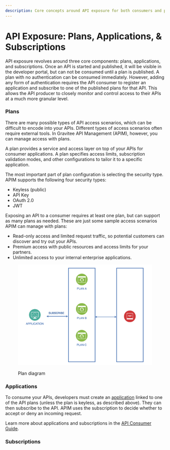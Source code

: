 ```yaml
---
description: Core concepts around API exposure for both consumers and producers
---
```


# API Exposure: Plans, Applications, & Subscriptions

API exposure revolves around three core components: plans, applications, and subscriptions. Once an API is started and published, it will be visible in the developer portal, but can not be consumed until a plan is published. A plan with no authentication can be consumed immediately. However, adding any form of authentication requires the API consumer to register an application and subscribe to one of the published plans for that API. This allows the API producer to closely monitor and control access to their APIs at a much more granular level.&#x20;

### Plans

There are many possible types of API access scenarios, which can be difficult to encode into your APIs. Different types of access scenarios often require external tools. In Gravitee API Management (APIM), however, you can manage access with plans.

A plan provides a service and access layer on top of your APIs for consumer applications. A plan specifies access limits, subscription validation modes, and other configurations to tailor it to a specific application.&#x20;

The most important part of plan configuration is selecting the security type. APIM supports the following four security types:

* Keyless (public)
* API Key
* OAuth 2.0
* JWT

Exposing an API to a consumer requires at least one plan, but can support as many plans as needed. These are just some sample access scenarios APIM can manage with plans:

* Read-only access and limited request traffic, so potential customers can discover and try out your APIs.
* Premium access with public resources and access limits for your partners.
* Unlimited access to your internal enterprise applications.



<figure><img src="../../../images/apim/3.x/api-publisher-guide/plans-subscriptions/plan-diagram.png" alt=""><figcaption><p>Plan diagram</p></figcaption></figure>

### Applications

To consume your APIs, developers must create an [application](https://docs.gravitee.io/apim/3.x/apim\_overview\_concepts.html#gravitee-concepts-application) linked to one of the API plans (unless the plan is keyless, as described above). They can then subscribe to the API. APIM uses the subscription to decide whether to accept or deny an incoming request.

Learn more about applications and subscriptions in the [API Consumer Guide](https://docs.gravitee.io/apim/3.x/apim\_consumerguide\_portal.html).





### Subscriptions
